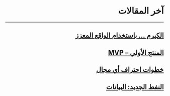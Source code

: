 <div dir="auto">
  
  <h1>
    آخر المقالات
  </h1>
  <hr>
  
  

  <h2>
    <a href="/blog/blog-04">الكيرم … باستخدام الواقع المعزز</a>
  </h2>
    
  
  <h2>
    <a href="/blog/blog-03">المنتج الأولي – MVP</a>
  </h1>
  
   <h2>
    <a href="/blog/blog-02">خطوات احتراف أي مجال</a>
  </h2>
  
   <h2>
    <a href="/blog/blog-01">النفط الجديد: البيانات</a>
  </h2>

</div>

